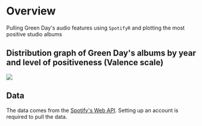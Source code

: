# Overview 

Pulling Green Day's audio features using `SpotifyR` and plotting the most positive studio albums

## Distribution graph of Green Day's albums by year and level of positiveness (Valence scale)

![](Plot/MusicalPositiveness_GD.png)

## Data

The data comes from the [Spotify's Web API](https://developer.spotify.com/dashboard/login). Setting up an account is required to pull the data. 

